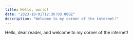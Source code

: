 ```yaml
---
title: Hello, world!
date: "2023-10-01T12:30:00.000Z"
description: "Welcome to my corner of the internet!"
---
```


Hello, dear reader, and welcome to my corner of the internet!
